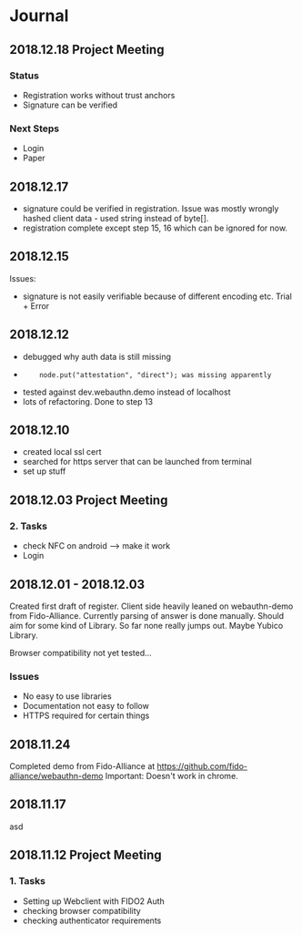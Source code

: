 # Journal

## 2018.12.18 Project Meeting

### Status

* Registration works without trust anchors
* Signature can be verified

### Next Steps

* Login
* Paper

## 2018.12.17

* signature could be verified in registration. Issue was mostly wrongly hashed client data - used string instead of byte[].
* registration complete except step 15, 16 which can be ignored for now. 

## 2018.12.15

Issues:

* signature is not easily verifiable because of different encoding etc. Trial + Error

## 2018.12.12

* debugged why auth data is still missing
*         node.put("attestation", "direct"); was missing apparently
* tested against dev.webauthn.demo instead of localhost
* lots of refactoring. Done to step 13

## 2018.12.10

* created local ssl cert
* searched for https server that can be launched from terminal
* set up stuff

## 2018.12.03 Project Meeting

### 2. Tasks

* check NFC on android --> make it work
* Login

## 2018.12.01 - 2018.12.03

Created first draft of register. Client side heavily leaned on webauthn-demo from Fido-Alliance. Currently parsing of answer is done manually. Should aim for some kind of Library. So far none really jumps out. Maybe Yubico Library.

Browser compatibility not yet tested...

### Issues

* No easy to use libraries
* Documentation not easy to follow
* HTTPS required for certain things

## 2018.11.24

Completed demo from Fido-Alliance at <https://github.com/fido-alliance/webauthn-demo>
Important: Doesn't work in chrome.

## 2018.11.17

asd

## 2018.11.12 Project Meeting

### 1. Tasks

* Setting up Webclient with FIDO2 Auth
* checking browser compatibility
* checking authenticator requirements
